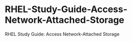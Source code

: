 # RHEL-Study-Guide-Access-Network-Attached-Storage
RHEL Study Guide: Access Network-Attached Storage
